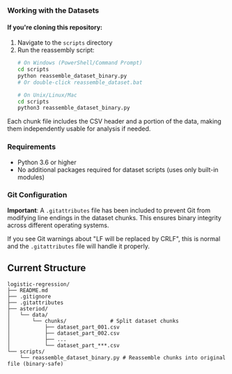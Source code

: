 ### Working with the Datasets

#### If you're cloning this repository:
1. Navigate to the `scripts` directory
2. Run the reassembly script:
   ```bash
   # On Windows (PowerShell/Command Prompt)
   cd scripts
   python reassemble_dataset_binary.py
   # Or double-click reassemble_dataset.bat
   
   # On Unix/Linux/Mac
   cd scripts
   python3 reassemble_dataset_binary.py
   ```

Each chunk file includes the CSV header and a portion of the data, making them independently usable for analysis if needed.

### Requirements
- Python 3.6 or higher
- No additional packages required for dataset scripts (uses only built-in modules)

### Git Configuration

**Important**: A `.gitattributes` file has been included to prevent Git from modifying line endings in the dataset chunks. This ensures binary integrity across different operating systems.

If you see Git warnings about "LF will be replaced by CRLF", this is normal and the `.gitattributes` file will handle it properly.

## Current Structure
```
logistic-regression/
├── README.md
├── .gitignore
├── .gitattributes
├── asteriod/
│   └── data/
│       └── chunks/              # Split dataset chunks
│           ├── dataset_part_001.csv
│           ├── dataset_part_002.csv
│           ├── ...
│           └── dataset_part_***.csv
└── scripts/
    └── reassemble_dataset_binary.py # Reassemble chunks into original file (binary-safe)
```
